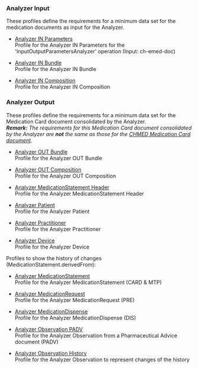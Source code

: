 ### Analyzer Input
These profiles define the requirements for a minimum data set for the medication documents as input for the Analyzer.
* [Analyzer IN Parameters](StructureDefinition-analyzer-in-parameters.html)   
Profile for the Analyzer IN Parameters for the 'InputOutputParametersAnalyzer' operation (Input: ch-emed-doc)

* [Analyzer IN Bundle](StructureDefinition-analyzer-in-bundle.html)   
Profile for the Analyzer IN Bundle

* [Analyzer IN Composition](StructureDefinition-analyzer-in-composition.html)   
Profile for the Analyzer IN Composition

### Analyzer Output
These profiles define the requirements for a minimum data set for the Medication Card document consolidated by the Analyzer.   
_**Remark:** The requirements for this Medication Card document consolidated by the Analyzer are **not** the same as those for the [CHMED Medication Card document](http://build.fhir.org/ig/ahdis/chmed/StructureDefinition-chmed-card-bundle.html)._

* [Analyzer OUT Bundle](StructureDefinition-analyzer-out-bundle.html)   
Profile for the Analyzer OUT Bundle

* [Analyzer OUT Composition](StructureDefinition-analyzer-out-composition.html)   
Profile for the Analyzer OUT Composition

* [Analyzer MedicationStatement Header](StructureDefinition-analyzer-medicationstatement-header.html)   
Profile for the Analyzer MedicationStatement Header

* [Analyzer Patient](StructureDefinition-analyzer-patient.html)   
Profile for the Analyzer Patient

* [Analyzer Practitioner](StructureDefinition-analyzer-practitioner.html)   
Profile for the Analyzer Practitioner

* [Analyzer Device](StructureDefinition-analyzer-device.html)   
Profile for the Analyzer Device

Profiles to show the history of changes (MedicationStatement.derivedFrom):

* [Analyzer MedicationStatement](StructureDefinition-analyzer-medicationstatement.html)   
Profile for the Analyzer MedicationStatement (CARD & MTP)

* [Analyzer MedicationRequest](StructureDefinition-analyzer-medicationrequest.html)   
Profile for the Analyzer MedicationRequest (PRE)

* [Analyzer MedicationDispense](StructureDefinition-analyzer-medicationdispense.html)   
Profile for the Analyzer MedicationDispense (DIS)

* [Analyzer Observation PADV](StructureDefinition-analyzer-observationpadv.html)   
Profile for the Analyzer Observation from a Pharmaceutical Advice document (PADV)

* [Analyzer Observation History](StructureDefinition-analyzer-observationhistory.html)   
Profile for the Analyzer Observation to represent changes of the history
